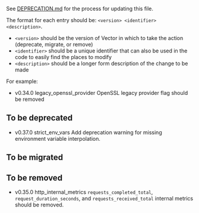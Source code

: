 See [DEPRECATION.md](docs/DEPRECATION.md#process) for the process for updating this file.

The format for each entry should be: `<version> <identifier> <description>`.

- `<version>` should be the version of Vector in which to take the action (deprecate, migrate, or
  remove)
- `<identifier>` should be a unique identifier that can also be used in the code to easily find the
  places to modify
- `<description>` should be a longer form description of the change to be made

For example:

- v0.34.0 legacy_openssl_provider OpenSSL legacy provider flag should be removed

## To be deprecated

- v0.37.0 strict_env_vars Add deprecation warning for missing environment variable interpolation.

## To be migrated

## To be removed

- v0.35.0 http_internal_metrics `requests_completed_total`, `request_duration_seconds`, and `requests_received_total` internal metrics should be removed.
